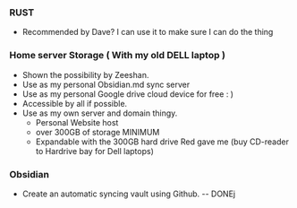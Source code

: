 
### RUST
- Recommended by Dave? I can use it to make sure I can do the thing

### Home server Storage ( With my old DELL laptop )
- Shown the possibility by Zeeshan.
- Use as my personal Obsidian.md sync server
- Use as my personal Google drive cloud device for free : )
- Accessible by all if possible.
- Use as my own server and domain thingy.
	- Personal Website host
	- over 300GB of storage MINIMUM
	- Expandable with the 300GB hard drive Red gave me (buy CD-reader to Hardrive bay for Dell laptops)

### Obsidian
- Create an automatic syncing vault using Github. -- DONEj